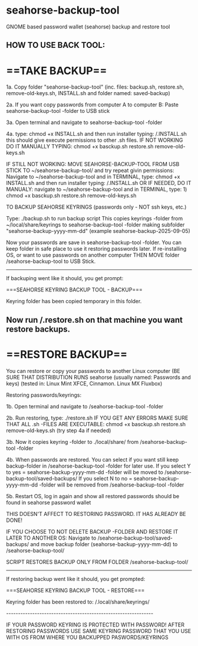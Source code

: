 # seahorse-backup-tool
GNOME based password wallet (seahorse) backup and restore tool

<h2>HOW TO USE BACK TOOL:</h2>

# ==TAKE BACKUP==

1a. Copy folder "seahorse-backup-tool" (inc. files: backup.sh, restore.sh, remove-old-keys.sh, INSTALL.sh and folder named: saved-backup)

2a. If you want copy passwords from computer A to computer B: Paste seahorse-backup-tool -folder to USB stick

3a. Open terminal and navigate to seahorse-backup-tool -folder

4a. type: chmod +x INSTALL.sh and then run installer typing: /.INSTALL.sh
	this should give execute permissions to other .sh files.
	IF NOT WORKING DO IT MANUALLY TYPING: chmod +x basckup.sh restore.sh remove-old-keys.sh

IF STILL NOT WORKING:  MOVE SEAHORSE-BACKUP-TOOL FROM USB STICK TO ~/seahorse-backup-tool/ and try repeat givin permissions: Navigate to ~/seahorse-backup-tool and in TERMINAL, type: chmod +x INSTALL.sh and then run installer typing: /.INSTALL.sh
OR IF NEEDED, DO IT MANUALY: navigate to ~/seahorse-backup-tool and in TERMINAL, type: 1) chmod +x basckup.sh restore.sh remove-old-keys.sh



TO BACKUP SEAHORSE KEYRINGS (passwords only - NOT ssh keys, etc.)

Type: ./backup.sh to run backup script
	This copies keyrings -folder from ~/local/share/keyrings to seahorse-backup-tool -folder making subfolder "seahorse-backup-yyyy-mm-dd" (example seahorse-backup-2025-09-05)

Now your passwords are save in seahorse-backup-tool -folder. You can keep folder in safe place to use it restoring passwords later. If re-installing OS, or want to use passwords on another computer THEN MOVE folder /seahorse-backup-tool to USB Stick.

--------------------------------------------------------------
If backuping went like it should, you get prompt:

===SEAHORSE KEYRING BACKUP TOOL - BACKUP===

Keyring folder has been copied temporary in this folder.

Now run /.restore.sh on that machine you want restore backups.
--------------------------------------------------------------

# ==RESTORE BACKUP==

You can restore or copy your passwords to another Linux computer (BE SURE THAT DISTRIBUTION RUNS seahorse (usually named: Passwords and keys) (tested in: Linux Mint XFCE, Cinnamon. Linux MX Fluxbox)

Restoring passwords/keyrings:

1b. Open terminal and navigate to /seahorse-backup-tool -folder

2b. Run restoring, type: ./restore.sh
	IF YOU GET ANY ERRORS MAKE SURE THAT ALL .sh -FILES ARE EXECUTABLE: chmod +x basckup.sh restore.sh remove-old-keys.sh (try step 4a if needed)

3b. Now it copies keyring -folder to ./local/share/ from /seahorse-backup-tool -folder

4b. When passwords are restored. You can select if you want still keep backup-folder in /seahorse-backup-tool -folder for later use.
 If you select Y to yes = seahorse-backup-yyyy-mm-dd -folder will be moved to /seahorse-backup-tool/saved-backups/
 If you select N to no =  seahorse-backup-yyyy-mm-dd -folder will be removed from /seahorse-backup-tool -folder

5b. Restart OS, log in again and show all restored passwords should be found in seahorse password wallet

THIS DOESN'T AFFECT TO RESTORING PASSWORD. IT HAS ALREADY BE DONE!

IF YOU CHOOSE TO NOT DELETE BACKUP -FOLDER AND RESTORE IT LATER TO ANOTHER OS: Navigate to /seahorse-backup-tool/saved-backups/ and move backup folder (seahorse-backup-yyyy-mm-dd) to /seahorse-backup-tool/

SCRIPT RESTORES BACKUP ONLY FROM FOLDER /seahorse-backup-tool/


--------------------------------------------------------------
If restoring backup went like it should, you get prompted:

===SEAHORSE KEYRING BACKUP TOOL - RESTORE===

<p>Keyring folder has been restored to:
/.local/share/keyrings/</p>
--------------------------------------------------------------


IF YOUR PASSWORD KEYRING IS PROTECTED WITH PASSWORD! AFTER RESTORING PASSWORDS USE SAME KEYRING PASSWORD THAT YOU USE WITH OS FROM WHERE YOU BACKUPPED PASWORDS/KEYRINGS
